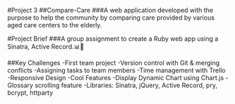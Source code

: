 #Project 3
##Compare-Care
###A web application developed with the purpose to help the community by comparing care provided by various aged care centers to the elderly.

#Project Brief
###A group assignment to create a Ruby web app using a Sinatra, Active Record.📊👵

##Key Challenges
-First team project
-Version control with Git & merging conflicts
-Assigning tasks to team members
-Time management with Trello
-Responsive Design
-Cool Features
-Display Dynamic Chart using Chart.js
-Glossary scrolling feature
-Libraries: Sinatra, jQuery, Active Record, pry, bcrypt, httparty 

